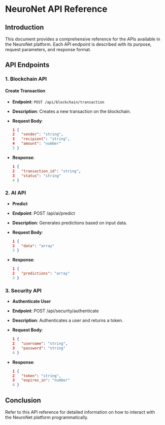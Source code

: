 # NeuroNet API Reference

## Introduction
This document provides a comprehensive reference for the APIs available in the NeuroNet platform. Each API endpoint is described with its purpose, request parameters, and response format.

## API Endpoints

### 1. Blockchain API

#### Create Transaction
- **Endpoint**: `POST /api/blockchain/transaction`
- **Description**: Creates a new transaction on the blockchain.
- **Request Body**:
  ```json
  1 {
  2   "sender": "string",
  3   "recipient": "string",
  4   "amount": "number"
  5 }
  ```

- **Response**:
  ```json
  1 {
  2   "transaction_id": "string",
  3   "status": "string"
  4 }
  ```

### 2. AI API
- **Predict**
- **Endpoint**: POST /api/ai/predict
- **Description**: Generates predictions based on input data.
- **Request Body**:
  ```json
  1 {
  2   "data": "array"
  3 }
  ```

- **Response**:
  ```json
  1 {
  2   "predictions": "array"
  3 }
  ```

### 3. Security API
- **Authenticate User**
- **Endpoint**: POST /api/security/authenticate
- **Description**: Authenticates a user and returns a token.
- **Request Body**:
  ```json
  1 {
  2   "username": "string",
  3   "password": "string"
  4 }
  ```

- **Response**:
  ```json
  1 {
  2   "token": "string",
  3   "expires_in": "number"
  4 }
  ```

## Conclusion
Refer to this API reference for detailed information on how to interact with the NeuroNet platform programmatically.
